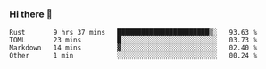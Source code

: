### Hi there 👋

<!--
**berkus/berkus** is a ✨ _special_ ✨ repository because its `README.md` (this file) appears on your GitHub profile.

Here are some ideas to get you started:

- 🔭 I’m currently working on ...
- 🌱 I’m currently learning ...
- 👯 I’m looking to collaborate on ...
- 🤔 I’m looking for help with ...
- 💬 Ask me about ...
- 📫 How to reach me: ...
- 😄 Pronouns: ...
- ⚡ Fun fact: ...
-->

<!--START_SECTION:waka-->
```text
Rust       9 hrs 37 mins   ███████████████████████▒░   93.63 % 
TOML       23 mins         █░░░░░░░░░░░░░░░░░░░░░░░░   03.73 % 
Markdown   14 mins         ▓░░░░░░░░░░░░░░░░░░░░░░░░   02.40 % 
Other      1 min           ░░░░░░░░░░░░░░░░░░░░░░░░░   00.24 % 
```
<!--END_SECTION:waka-->
